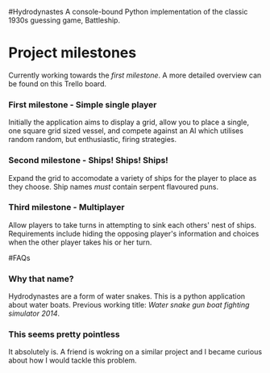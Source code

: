 #Hydrodynastes
A console-bound Python implementation of the classic 1930s guessing game, Battleship.


# Project milestones
Currently working towards the *first milestone*. A more detailed overview can be found on this Trello board.

### First milestone - Simple single player
Initially the application aims to display a grid, allow you to place a single, one square grid sized vessel, and compete against an AI which utilises random random, but enthusiastic, firing strategies.

### Second milestone - Ships! Ships! Ships!
Expand the grid to accomodate a variety of ships for the player to place as they choose. Ship names *must* contain serpent flavoured puns.

### Third milestone - Multiplayer
Allow players to take turns in attempting to sink each others' nest of ships. Requirements include hiding the opposing player's information and choices when the other player takes his or her turn.

#FAQs
### Why that name?
Hydrodynastes are a form of water snakes. This is a python application about water boats. Previous working title: *Water snake gun boat fighting simulator 2014*.

### This seems pretty pointless
It absolutely is. A friend is wokring on a similar project and I became curious about how I would tackle this problem.
